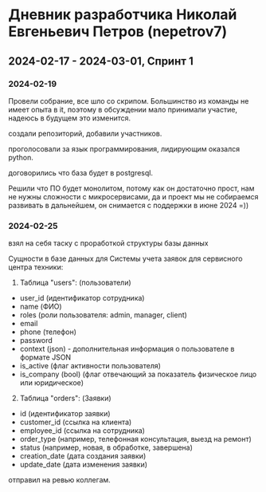 # Дневник разработчика Николай Евгеньевич Петров (nepetrov7)

## 2024-02-17 - 2024-03-01, Спринт 1

### 2024-02-19

Провели собрание, все шло со скрипом. Большинство из команды не имеет опыта в it, поэтому в обсуждении мало принимали участие, надеюсь в будущем это изменится.

создали репозиторий, добавили участников.

проголосовали за язык программирования, лидирующим оказался python.

договорились что база будет в postgresql.

Решили что ПО будет монолитом, потому как он достаточно прост, нам не нужны сложности с микросервисами, да и проект мы не собираемся развивать в дальнейшем, он снимается с поддержки в июне 2024 =))

### 2024-02-25

взял на себя таску с проработкой структуры базы данных

Сущности в базе данных для Системы учета заявок для сервисного центра техники:

1. Таблица "users": (пользователи)
  - user_id (идентификатор сотрудника)
  - name (ФИО)
  - roles (роли пользователя: admin, manager, client)
  - email
  - phone (телефон)
  - password
  - context (json) - дополнительная информация о пользователе в формате JSON
  - is_active (флаг активности пользователя)
  - is_company (bool) (флаг отвечающий за показатель физическое лицо или юридическое)

2. Таблица "orders": (Заявки)
  - id (идентификатор заявки)
  - customer_id (ссылка на клиента)
  - employee_id (ссылка на сотрудника)
  - order_type (например, телефонная консультация, выезд на ремонт)
  - status (например, новая, в обработке, завершена)
  - creation_date (дата создания заявки)
  - update_date (дата изменения заявки)

отправил на ревью коллегам.
